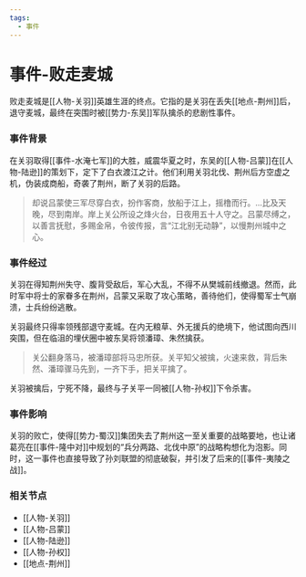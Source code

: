 ```yaml
---
tags:
  - 事件
---
```

# 事件-败走麦城

败走麦城是[[人物-关羽]]英雄生涯的终点。它指的是关羽在丢失[[地点-荆州]]后，退守麦城，最终在突围时被[[势力-东吴]]军队擒杀的悲剧性事件。

### 事件背景

在关羽取得[[事件-水淹七军]]的大胜，威震华夏之时，东吴的[[人物-吕蒙]]在[[人物-陆逊]]的策划下，定下了白衣渡江之计。他们利用关羽北伐、荆州后方空虚之机，伪装成商船，奇袭了荆州，断了关羽的后路。

> 却说吕蒙使三军尽穿白衣，扮作客商，放船于江上，摇橹而行。...比及天晚，尽到南岸。岸上关公所设之烽火台，日夜用五十人守之。吕蒙尽缚之，以善言抚慰，多赐金帛，令彼传报，言“江北别无动静”，以慢荆州城中之心。

### 事件经过

关羽在得知荆州失守、腹背受敌后，军心大乱，不得不从樊城前线撤退。然而，此时军中将士的家眷多在荆州，吕蒙又采取了攻心策略，善待他们，使得蜀军士气崩溃，士兵纷纷逃散。

关羽最终只得率领残部退守麦城。在内无粮草、外无援兵的绝境下，他试图向西川突围，但在临沮的埋伏圈中被东吴将领潘璋、朱然擒获。

> 关公翻身落马，被潘璋部将马忠所获。关平知父被擒，火速来救，背后朱然、潘璋骤马先到，一齐下手，把关平擒了。

关羽被擒后，宁死不降，最终与子关平一同被[[人物-孙权]]下令杀害。

### 事件影响

关羽的败亡，使得[[势力-蜀汉]]集团失去了荆州这一至关重要的战略要地，也让诸葛亮在[[事件-隆中对]]中规划的“兵分两路、北伐中原”的战略构想化为泡影。同时，这一事件也直接导致了孙刘联盟的彻底破裂，并引发了后来的[[事件-夷陵之战]]。

### 相关节点
- [[人物-关羽]]
- [[人物-吕蒙]]
- [[人物-陆逊]]
- [[人物-孙权]]
- [[地点-荆州]]
